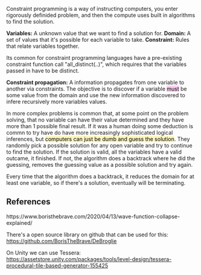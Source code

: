 Constraint programming is a way of instructing computers, you enter  rigorously definided problem, and then the compute uses built in algorithms to find the solution.

**Variables:** A unknown value that we want to find a solution for. 
**Domain:** A set of values that it's possible for each variable to take.
**Constraint:** Rules that relate variables together.

Its common for constraint programming languages have a pre-existing constraint function call "all_distinct(..)", which requires that the variables passed in have to be distinct.

**Constraint propagation:** A information propagates from one variable to another via constraints.
The objective is to discover if a variable <mark style="background: #FFB8EBA6;">must</mark> be some value from the domain and use the new information discovered to infere recursively more variables values.

In more complex problems is common that, at some point on the problem solving, that no variable can have their value determined and they have more than 1 possible final result. If it was a human doing some deduction is commn to try have do have more increasingly sophisticated logical inferences, but <mark style="background: #FFF3A3A6;">computers can just be dumb and guess the solution</mark>. They randomly pick a possible solution for any open variable and try to continue to find the solution. If the solution is valid, all the variables have a valid outcame, it finished. If not, the algorithm does a backtrack where he did the guessing, removes the guessing value as a possible solution and try again.

Every time that the algorithm does a backtrack, it reduces the domain for at least one variable, so if there's a solution, eventually will be terminating.

<h2>References</h2>
https://www.boristhebrave.com/2020/04/13/wave-function-collapse-explained/

There's a open source library on github that can be used for this:
https://github.com/BorisTheBrave/DeBroglie

On Unity we can use Tessera: https://assetstore.unity.com/packages/tools/level-design/tessera-procedural-tile-based-generator-155425
